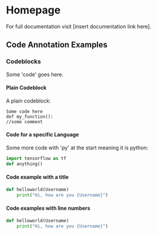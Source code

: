 # Homepage
For full documentation visit [insert documentation link here].

## Code Annotation Examples

### Codeblocks
Some 'code' goes here.

#### Plain Codeblock

A plain codeblock:

```
Some code here
def my_function():
//some comment
```

#### Code for a specific Language 

Some more code with 'py' at the start meaning it is python:
``` py
import tensorflow as tf
def anything()
```

#### Code example with a title 

``` py title="hello_User.py"
def helloworld(Username)
    print("Hi, how are you {Username}")
```

#### Code examples with line numbers 
``` py linenums="1"  
def helloworld(Username)
    print("Hi, how are you {Username}")
```


